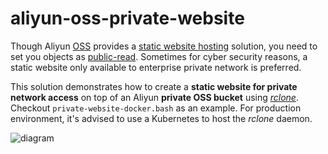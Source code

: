# aliyun-oss-private-website

Though Aliyun [OSS](https://www.alibabacloud.com/help/en/object-storage-service) provides a [static website hosting](https://www.alibabacloud.com/help/en/object-storage-service/latest/static-website-hosting-overview) solution, you need to set you objects as [public-read](https://www.alibabacloud.com/help/en/object-storage-service/latest/bucket-acl). Sometimes for cyber security reasons, a static website only available to enterprise private network is preferred.

This solution demonstrates how to create a **static website for private network access** on top of an Aliyun **private OSS bucket** using [*rclone*](https://rclone.org/). Checkout `private-website-docker.bash` as an example. For production environment, it's advised to use a Kubernetes to host the *rclone* daemon.

![diagram](https://processon.com/chart_image/6251a02263768946f27924a4.png?_=)
